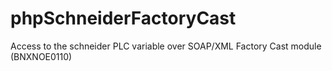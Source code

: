 # phpSchneiderFactoryCast
Access to the schneider PLC variable over SOAP/XML Factory Cast module (BNXNOE0110)
